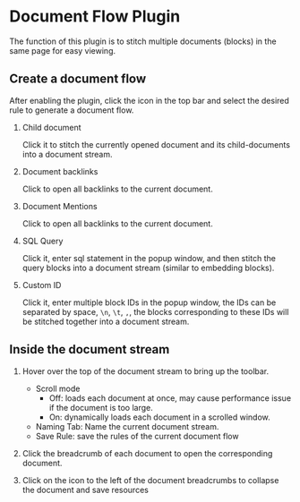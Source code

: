 # Document Flow Plugin

The function of this plugin is to stitch multiple documents (blocks) in the same page for easy viewing.

## Create a document flow

After enabling the plugin, click the icon in the top bar and select the desired rule to generate a document flow.

1. Child document

    Click it to stitch the currently opened document and its child-documents into a document stream.

2. Document backlinks

    Click to open all backlinks to the current document.

3. Document Mentions

    Click to open all backlinks to the current document.

4. SQL Query

    Click it, enter sql statement in the popup window, and then stitch the query blocks into a document stream (similar to embedding blocks).

5. Custom ID

    Click it, enter multiple block IDs in the popup window, the IDs can be separated by space, `\n`, `\t`, `,`, the blocks corresponding to these IDs will be stitched together into a document stream.

## Inside the document stream

1. Hover over the top of the document stream to bring up the toolbar.

    - Scroll mode
        - Off: loads each document at once, may cause performance issue if the document is too large.
        - On: dynamically loads each document in a scrolled window.
    - Naming Tab: Name the current document stream.
    - Save Rule: save the rules of the current document flow

2. Click the breadcrumb of each document to open the corresponding document.

3. Click on the icon to the left of the document breadcrumbs to collapse the document and save resources
